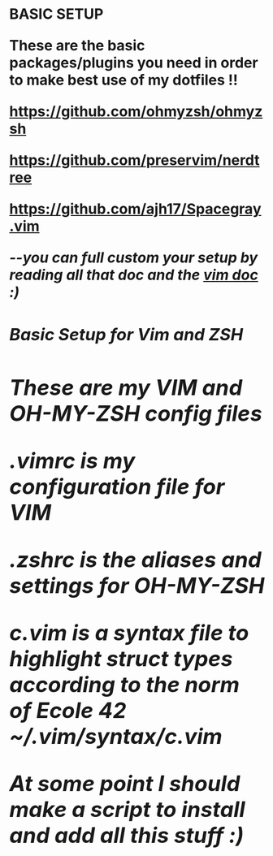 <h1>BASIC SETUP 

These are the basic packages/plugins you need in order to make best use of my dotfiles !!

https://github.com/ohmyzsh/ohmyzsh  

https://github.com/preservim/nerdtree

https://github.com/ajh17/Spacegray.vim

 <i>--you can full custom your setup by reading all that doc and the <a href="https://www.vim.org/docs.php">vim doc</a> :) 
 
<h3> Basic Setup for Vim and ZSH

<h2> These are my VIM and OH-MY-ZSH config files 

.vimrc is my configuration file for VIM

.zshrc is the aliases and settings for OH-MY-ZSH

c.vim is a syntax file to highlight struct types according to the norm of Ecole 42
~/.vim/syntax/c.vim

At some point I should make a script to install and add all this stuff :)
